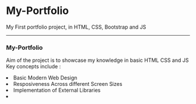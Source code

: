 # My-Portfolio
My First portfolio project, in HTML, CSS, Bootstrap and JS

<hr>
<h3> My-Portfolio </h3>

Aim of the project is to showcase my knowledge in basic HTML CSS and JS
<br>
Key concepts include :<br>
<li> Basic Modern Web Design </li>
<li> Resposiveness Across different Screen Sizes </li>
<li> Implementation of External Libraries<li>

